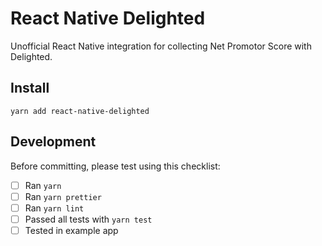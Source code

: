 # React Native Delighted 

Unofficial React Native integration for collecting Net Promotor Score with Delighted.

## Install

```
yarn add react-native-delighted
```

## Development

Before committing, please test using this checklist:

- [ ] Ran `yarn`
- [ ] Ran `yarn prettier`
- [ ] Ran `yarn lint`
- [ ] Passed all tests with `yarn test`
- [ ] Tested in example app
